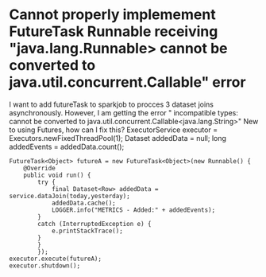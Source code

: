 
# Cannot properly implemement FutureTask Runnable receiving "java.lang.Runnable> cannot be converted to java.util.concurrent.Callable" error

I want to add futureTask to sparkjob to procces 3 dataset joins asynchronously. However, I am getting the error " incompatible types:  cannot be converted to java.util.concurrent.Callable<java.lang.String>"
New to using Futures, how can I fix this?
    ExecutorService executor = Executors.newFixedThreadPool(1);
    Dataset<Row> addedData = null;
    long addedEvents = addedData.count();

    FutureTask<Object> futureA = new FutureTask<Object>(new Runnable() {
        @Override
        public void run() {
            try {
                final Dataset<Row> addedData = service.dataJoin(today,yesterday);
                addedData.cache();
                LOGGER.info("METRICS - Added:" + addedEvents);
            }
            catch (InterruptedException e) {
                e.printStackTrace();
            }
            }
            });
    executor.execute(futureA);
    executor.shutdown();


        